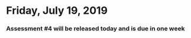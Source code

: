 Friday, July 19, 2019
====================
### Assessment #4 will be released today and is due in one week
